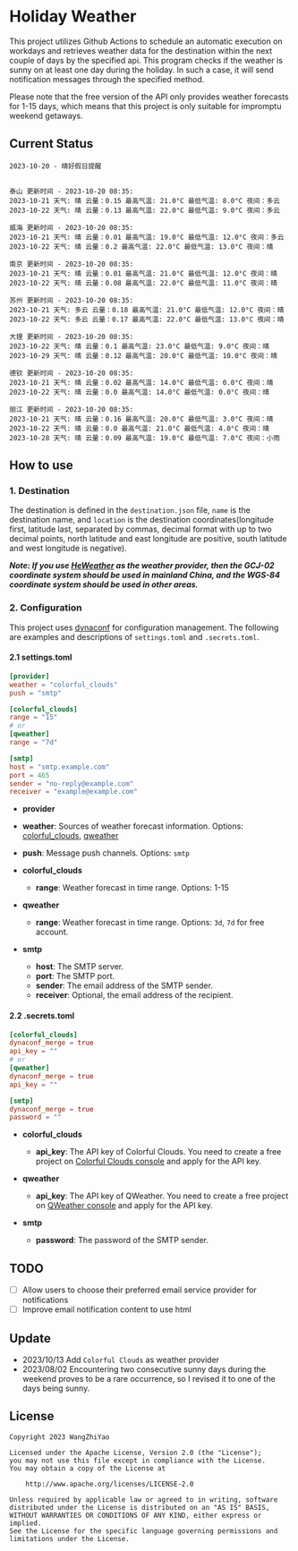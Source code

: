 # Holiday Weather

This project utilizes Github Actions to schedule an automatic execution on workdays and retrieves weather data for the destination within the next couple of days by the  specified api.
This program checks if the weather is sunny on at least one day during the holiday. In such a case, it will send notification messages through the specified method.

Please note that the free version of the API only provides weather forecasts for 1-15 days, which means that this project is only suitable for impromptu weekend getaways.

## Current Status

```
2023-10-20 - 晴好假日提醒


泰山 更新时间 - 2023-10-20 08:35:
2023-10-21 天气: 晴 云量：0.15 最高气温: 21.0°C 最低气温: 8.0°C 夜间：多云
2023-10-22 天气: 晴 云量：0.13 最高气温: 22.0°C 最低气温: 9.0°C 夜间：多云

威海 更新时间 - 2023-10-20 08:35:
2023-10-21 天气: 晴 云量：0.01 最高气温: 19.0°C 最低气温: 12.0°C 夜间：多云
2023-10-22 天气: 晴 云量：0.2 最高气温: 22.0°C 最低气温: 13.0°C 夜间：晴

南京 更新时间 - 2023-10-20 08:35:
2023-10-21 天气: 晴 云量：0.01 最高气温: 21.0°C 最低气温: 12.0°C 夜间：晴
2023-10-22 天气: 晴 云量：0.08 最高气温: 22.0°C 最低气温: 11.0°C 夜间：晴

苏州 更新时间 - 2023-10-20 08:35:
2023-10-21 天气: 多云 云量：0.18 最高气温: 21.0°C 最低气温: 12.0°C 夜间：晴
2023-10-22 天气: 多云 云量：0.17 最高气温: 22.0°C 最低气温: 13.0°C 夜间：晴

大理 更新时间 - 2023-10-20 08:35:
2023-10-22 天气: 晴 云量：0.1 最高气温: 23.0°C 最低气温: 9.0°C 夜间：晴
2023-10-29 天气: 晴 云量：0.12 最高气温: 20.0°C 最低气温: 10.0°C 夜间：晴

德钦 更新时间 - 2023-10-20 08:35:
2023-10-21 天气: 晴 云量：0.02 最高气温: 14.0°C 最低气温: 0.0°C 夜间：晴
2023-10-22 天气: 晴 云量：0.0 最高气温: 14.0°C 最低气温: 0.0°C 夜间：晴

丽江 更新时间 - 2023-10-20 08:35:
2023-10-21 天气: 晴 云量：0.16 最高气温: 20.0°C 最低气温: 3.0°C 夜间：晴
2023-10-22 天气: 晴 云量：0.0 最高气温: 21.0°C 最低气温: 4.0°C 夜间：晴
2023-10-28 天气: 晴 云量：0.09 最高气温: 19.0°C 最低气温: 7.0°C 夜间：小雨

```

## How to use

### 1. Destination

The destination is defined in the `destination.json` file, `name` is the destination name, and `location` is the destination coordinates(longitude first, latitude last, separated by commas, decimal format with up to two decimal points, north latitude and east longitude are positive, south latitude and west longitude is negative).

***Note: If you use [HeWeather](https://dev.qweather.com/docs/) as the weather provider, then the GCJ-02 coordinate system should be used in mainland China, and the WGS-84 coordinate system should be used in other areas.***

### 2. Configuration

This project uses [dynaconf](https://github.com/dynaconf/dynaconf) for configuration management. The following are examples and descriptions of `settings.toml`  and `.secrets.toml`.

#### 2.1 settings.toml

```toml
[provider]
weather = "colorful_clouds"
push = "smtp"

[colorful_clouds]
range = "15"
# or
[qweather]
range = "7d"

[smtp]
host = "smtp.example.com"
port = 465
sender = "no-reply@example.com"
receiver = "example@example.com"
```
-  **provider**
  - **weather**: Sources of weather forecast information. Options: [colorful_clouds](https://docs.caiyunapp.com/docs/daily), [qweather](https://dev.qweather.com/docs/api/weather/weather-daily-forecast/)
  - **push**: Message push channels. Options: `smtp`

- **colorful_clouds**
  - **range**:  Weather forecast in time range. Options: 1-15

- **qweather**
  - **range**: Weather forecast in time range. Options: `3d`, `7d` for free account.

- **smtp**
  - **host**: The SMTP server.
  - **port**: The SMTP port.
  - **sender**: The email address of the SMTP sender.
  - **receiver**: Optional, the email address of the recipient.

#### 2.2 .secrets.toml

```toml
[colorful_clouds]
dynaconf_merge = true
api_key = ""
# or
[qweather]
dynaconf_merge = true
api_key = ""

[smtp]
dynaconf_merge = true
password = ""
```

- **colorful_clouds**
  - **api_key**:  The API key of Colorful Clouds. You need to create a free project on [Colorful Clouds console](https://platform.caiyunapp.com/dashboard/index) and apply for the API key.

- **qweather**
  - **api_key**: The API key of QWeather. You need to create a free project on [QWeather console](https://console.qweather.com/#/console) and apply for the API key.

- **smtp**
  - **password**: The password of the SMTP sender.


## TODO

- [ ] Allow users to choose their preferred email service provider for notifications
- [ ] Improve email notification content to use html

## Update
- 2023/10/13 Add `Colorful Clouds` as weather provider 
- 2023/08/02 Encountering two consecutive sunny days during the weekend proves to be a rare occurrence, so I revised it to one of the days being sunny.

## License

    Copyright 2023 WangZhiYao
    
    Licensed under the Apache License, Version 2.0 (the "License");
    you may not use this file except in compliance with the License.
    You may obtain a copy of the License at
    
        http://www.apache.org/licenses/LICENSE-2.0
    
    Unless required by applicable law or agreed to in writing, software
    distributed under the License is distributed on an "AS IS" BASIS,
    WITHOUT WARRANTIES OR CONDITIONS OF ANY KIND, either express or implied.
    See the License for the specific language governing permissions and
    limitations under the License.
